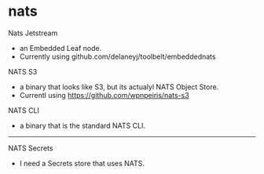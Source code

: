 # nats

Nats Jetstream

- an Embedded Leaf node. 
- Currently using github.com/delaneyj/toolbelt/embeddednats


NATS S3

- a binary that looks like S3, but its actualyl NATS Object Store.
- Currentl using https://github.com/wpnpeiris/nats-s3

NATS CLI

- a binary that is the standard NATS CLI. 

---

NATS Secrets

- I need a Secrets store that uses NATS. 







